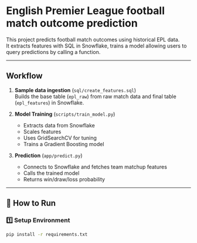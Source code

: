 # English Premier League football match outcome prediction

This project predicts football match outcomes using historical EPL data.  
It extracts features with SQL in Snowflake, trains a model allowing users to query predictions by calling a function.

---

## Workflow
1. **Sample data ingestion** (`sql/create_features.sql`)  
   Builds the base table (`epl_raw`) from raw match data and final table (`epl_features`) in Snowflake. 

2. **Model Training** (`scripts/train_model.py`)  
   - Extracts data from Snowflake  
   - Scales features  
   - Uses GridSearchCV for tuning  
   - Trains a Gradient Boosting model  

3. **Prediction** (`app/predict.py`)  
   - Connects to Snowflake and fetches team matchup features  
   - Calls the trained model  
   - Returns win/draw/loss probability

---

## 📂 How to Run
### 1️⃣ Setup Environment
```bash
pip install -r requirements.txt
